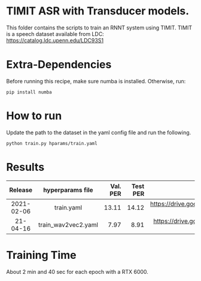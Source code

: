 # TIMIT ASR with Transducer models.
This folder contains the scripts to train an RNNT system using TIMIT.
TIMIT is a speech dataset available from LDC: https://catalog.ldc.upenn.edu/LDC93S1


# Extra-Dependencies
Before running this recipe, make sure numba is installed. Otherwise, run:
```
pip install numba
```

# How to run
Update the path to the dataset in the yaml config file and run the following.
```
python train.py hparams/train.yaml
```

# Results

| Release | hyperparams file | Val. PER | Test PER | Model link | GPUs |
|:-------------:|:---------------------------:| -----:| -----:| --------:| :-----------:|
| 2021-02-06 | train.yaml |  13.11 | 14.12 | https://drive.google.com/drive/folders/1g3T6zK2o9XTEa_GTw0aoAkRqhg1_BVQ3?usp=sharing | 1xRTX6000 24GB |
| 21-04-16 | train_wav2vec2.yaml |  7.97 | 8.91 | https://drive.google.com/drive/folders/1z8Ox3q2ntnnnh3PPk_eOcKhGeFgVeRcD?usp=sharing | 1xRTX6000 24Gb |

# Training Time
About 2 min and 40 sec for each epoch with a  RTX 6000.

